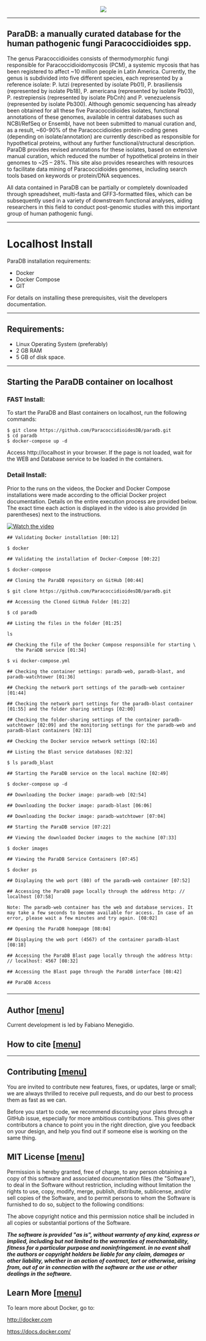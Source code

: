 <p align="center"><img src="https://raw.githubusercontent.com/ParacoccidioidesDB/paracoccidioidesdb.github.io/master/images/paradb_logo.png"></p>

---

## ParaDB: a manually curated database for the human pathogenic fungi Paracoccidioides spp.

The genus Paracoccidioides consists of thermodymorphic fungi responsible for Paracoccidioidomycosis (PCM), a systemic mycosis that has been registered to affect ~10 million people in Latin America. Currently, the genus is subdivided into five different species, each represented by a reference isolate: P. lutzi (represented by isolate Pb01), P. brasiliensis (represented by isolate Pb18), P. americana (represented by isolate Pb03), P. restrepiensis (represented by isolate PbCnh) and P. venezuelensis (represented by isolate Pb300). Although genomic sequencing has already been obtained for all these five Paracoccidioides isolates, functional annotations of these genomes, available in central databases such as NCBI/RefSeq or Ensembl, have not been submitted to manual curation and, as a result, ~60-90% of the Paracoccidioides protein-coding genes (depending on isolate/annotation) are currently described as responsible for hypothetical proteins, without any further functional/structural description. ParaDB provides revised annotations for these isolates, based on extensive manual curation, which reduced the number of hypothetical proteins in their genomes to ~25 – 28%. This site also provides researches with resources to facilitate data mining of Paracoccidioides genomes, including search tools based on keywords or protein/DNA sequences.

All data contained in ParaDB can be partially or completely downloaded through spreadsheet, multi-fasta and GFF3-formatted files, which can be subsequently used in a variety of downstream functional analyses, aiding researchers in this field to conduct post-genomic studies with this important group of human pathogenic fungi.

---

# Localhost Install

ParaDB installation requirements:

- Docker
- Docker Compose
- GIT

For details on installing these prerequisites, visit the developers documentation.

---

## Requirements:

- Linux Operating System (preferably)
- 2 GB RAM
- 5 GB of disk space.

---

## Starting the ParaDB container on localhost

### FAST Install:

To start the ParaDB and Blast containers on localhost, run the following commands:

```
$ git clone https://github.com/ParacoccidioidesDB/paradb.git
$ cd paradb
$ docker-compose up -d
```

Access http://localhost in your browser. If the page is not loaded, wait for the WEB and Database service to be loaded in the containers.

### Detail Install:

Prior to the runs on the videos, the Docker and Docker Compose installations were made according to the official Docker project documentation. Details on the entire execution process are provided below. The exact time each action is displayed in the video is also provided (in parentheses) next to the instructions.


[![Watch the video](https://raw.githubusercontent.com/ParacoccidioidesDB/paracoccidioidesdb.github.io/master/images/Screenshot%20from%202019-05-28%2016-05-36.png)](https://youtu.be/xfxOfKqS-xU)


```
## Validating Docker installation [00:12]

$ docker

## Validating the installation of Docker-Compose [00:22]

$ docker-compose

## Cloning the ParaDB repository on GitHub [00:44]

$ git clone https://github.com/ParacoccidioidesDB/paradb.git

## Accessing the Cloned GitHub Folder [01:22]

$ cd paradb

## Listing the files in the folder [01:25]

ls

## Checking the file of the Docker Compose responsible for starting \
   the ParaDB service [01:34]

$ vi docker-compose.yml

## Checking the container settings: paradb-web, paradb-blast, and paradb-watchtower [01:36]
 
## Checking the network port settings of the paradb-web container [01:44]

## Checking the network port settings for the paradb-blast container [01:55] and the folder sharing settings [02:00]

## Checking the folder-sharing settings of the container paradb-watchtower [02:09] and the monitoring settings for the paradb-web and paradb-blast containers [02:13]

## Checking the Docker service network settings [02:16]

## Listing the Blast service databases [02:32]

$ ls paradb_blast

## Starting the ParaDB service on the local machine [02:49]

$ docker-compose up -d

## Downloading the Docker image: paradb-web [02:54]

## Downloading the Docker image: paradb-blast [06:06]

## Downloading the Docker image: paradb-watchtower [07:04]

## Starting the ParaDB service [07:22]

## Viewing the downloaded Docker images to the machine [07:33]

$ docker images

## Viewing the ParaDB Service Containers [07:45]

$ docker ps

## Displaying the web port (80) of the paradb-web container [07:52]

## Accessing the ParaDB page locally through the address http: // localhost [07:58]

Note: The paradb-web container has the web and database services. It may take a few seconds to become available for access. In case of an error, please wait a few minutes and try again. [08:02]

## Opening the ParaDB homepage [08:04]

## Displaying the web port (4567) of the container paradb-blast [08:18]

## Accessing the ParaDB Blast page locally through the address http: // localhost: 4567 [08:32]

## Accessing the Blast page through the ParaDB interface [08:42]

## ParaDB Access
```


### 

---------------------------------------------------------------------------------------------------------------------------------------------------------------------------------------

## Author <a name="Author" /> [[menu]](#menu)

Current development is led by Fabiano Menegidio.

## How to cite <a name="Cite" /> [[menu]](#menu)

---------------------------------------------------------------------------------------------------------------------------------------------------------------------------------------

## Contributing <a name="Contributing" /> [[menu]](#menu)

You are invited to contribute new features, fixes, or updates, large or small; we are always thrilled to receive pull requests, and do our best to process them as fast as we can.

Before you start to code, we recommend discussing your plans through a GitHub issue, especially for more ambitious contributions. This gives other contributors a chance to point you in the right direction, give you feedback on your design, and help you find out if someone else is working on the same thing.

## MIT License <a name="MIT" /> [[menu]](#menu)

Permission is hereby granted, free of charge, to any person obtaining a copy of this software and associated documentation files (the "Software"), to deal in the Software without restriction, including without limitation the rights to use, copy, modify, merge, publish, distribute, sublicense, and/or sell copies of the Software, and to permit persons to whom the Software is furnished to do so, subject to the following conditions:

The above copyright notice and this permission notice shall be included in all copies or substantial portions of the Software.

***The software is provided "as is", without warranty of any kind, express or implied, including but not limited to the warranties of merchantability, fitness for a particular purpose and noninfringement. in no event shall the authors or copyright holders be liable for any claim, damages or other liability, whether in an action of contract, tort or otherwise, arising from, out of or in connection with the software or the use or other dealings in the software.***


## Learn More <a name="Learn-More" /> [[menu]](#menu)

To learn more about Docker, go to:

http://docker.com

https://docs.docker.com/
